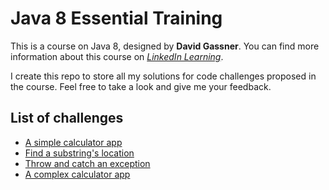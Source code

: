 # Java 8 Essential Training
This is a course on Java 8, designed by **David Gassner**. You can find more information about this course on [*LinkedIn Learning*][course_material_link].

I create this repo to store all my solutions for code challenges proposed in the course. Feel free to take a look and give me your feedback.

## List of challenges
- [A simple calculator app][calculator_app]
- [Find a substring's location][substring_location]
- [Throw and catch an exception][throw_catch_exception]
- [A complex calculator app][complex_calculator_app]

[course_material_link]: https://www.linkedin.com/learning/java-8-essential-training
[calculator_app]: https://github.com/Ange-TOSSOU/Java_8_Essential_Training/tree/main/src/calculator_app
[substring_location]: https://github.com/Ange-TOSSOU/Java_8_Essential_Training/tree/main/src/substring_location
[throw_catch_exception]: https://github.com/Ange-TOSSOU/Java_8_Essential_Training/tree/main/src/throw_catch_exception
[complex_calculator_app]: https://github.com/Ange-TOSSOU/Java_8_Essential_Training/tree/main/src/complex_calculator_app
